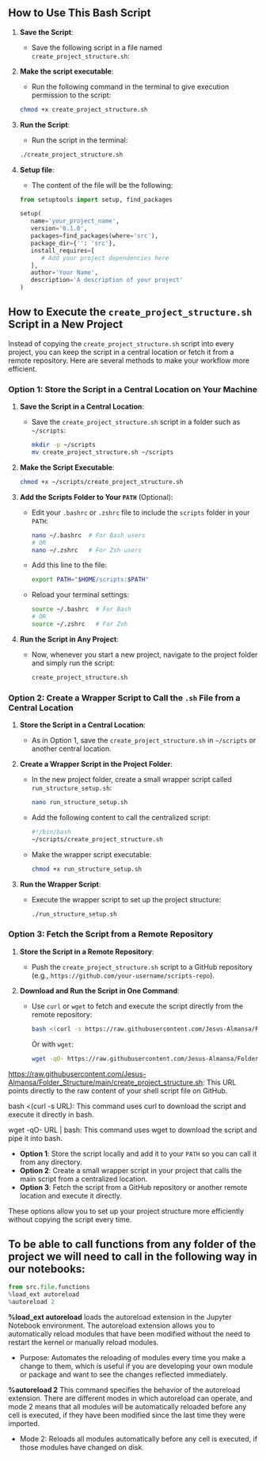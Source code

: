 ## How to Use This Bash Script

1. **Save the Script**:
   - Save the following script in a file named `create_project_structure.sh`:

2. **Make the script executable**:
   - Run the following command in the terminal to give execution permission to the script:

   ```bash
   chmod +x create_project_structure.sh
    ```
3. **Run the Script**:
   - Run the script in the terminal:

    ```bash
   ./create_project_structure.sh
    ```

4. **Setup file**:
   - The content of the file will be the following:

   ```python
   from setuptools import setup, find_packages

   setup(
      name='your_project_name',
      version='0.1.0',
      packages=find_packages(where='src'),
      package_dir={'': 'src'},
      install_requires=[
         # Add your project dependencies here
      ],
      author='Your Name',
      description='A description of your project'
   )

## How to Execute the `create_project_structure.sh` Script in a New Project

Instead of copying the `create_project_structure.sh` script into every project, you can keep the script in a central location or fetch it from a remote repository. Here are several methods to make your workflow more efficient.

### Option 1: Store the Script in a Central Location on Your Machine

1. **Save the Script in a Central Location**:
   - Save the `create_project_structure.sh` script in a folder such as `~/scripts`:
   
     ```bash
     mkdir -p ~/scripts
     mv create_project_structure.sh ~/scripts
     ```

2. **Make the Script Executable**:
   
     ```bash
     chmod +x ~/scripts/create_project_structure.sh
     ```

3. **Add the Scripts Folder to Your `PATH`** (Optional):
   - Edit your `.bashrc` or `.zshrc` file to include the `scripts` folder in your `PATH`:
   
     ```bash
     nano ~/.bashrc  # For Bash users
     # OR
     nano ~/.zshrc   # For Zsh users
     ```

   - Add this line to the file:
   
     ```bash
     export PATH="$HOME/scripts:$PATH"
     ```

   - Reload your terminal settings:
   
     ```bash
     source ~/.bashrc  # For Bash
     # OR
     source ~/.zshrc   # For Zsh
     ```

4. **Run the Script in Any Project**:
   - Now, whenever you start a new project, navigate to the project folder and simply run the script:
   
     ```bash
     create_project_structure.sh
     ```

### Option 2: Create a Wrapper Script to Call the `.sh` File from a Central Location

1. **Store the Script in a Central Location**:
   - As in Option 1, save the `create_project_structure.sh` in `~/scripts` or another central location.

2. **Create a Wrapper Script in the Project Folder**:
   - In the new project folder, create a small wrapper script called `run_structure_setup.sh`:
   
     ```bash
     nano run_structure_setup.sh
     ```

   - Add the following content to call the centralized script:
   
     ```bash
     #!/bin/bash
     ~/scripts/create_project_structure.sh
     ```

   - Make the wrapper script executable:
   
     ```bash
     chmod +x run_structure_setup.sh
     ```

3. **Run the Wrapper Script**:
   - Execute the wrapper script to set up the project structure:
   
     ```bash
     ./run_structure_setup.sh
     ```

### Option 3: Fetch the Script from a Remote Repository

1. **Store the Script in a Remote Repository**:
   - Push the `create_project_structure.sh` script to a GitHub repository (e.g., `https://github.com/your-username/scripts-repo`).

2. **Download and Run the Script in One Command**:
   - Use `curl` or `wget` to fetch and execute the script directly from the remote repository:
   
     ```bash
     bash <(curl -s https://raw.githubusercontent.com/Jesus-Almansa/Folder_Structure/main/create_project_structure.sh)
     ```
   
     Or with `wget`:
   
     ```bash
     wget -qO- https://raw.githubusercontent.com/Jesus-Almansa/Folder_Structure/main/create_project_structure.sh
     ```

https://raw.githubusercontent.com/Jesus-Almansa/Folder_Structure/main/create_project_structure.sh: This URL points directly to the raw content of your shell script file on GitHub.

bash <(curl -s URL): This command uses curl to download the script and execute it directly in bash.

wget -qO- URL | bash: This command uses wget to download the script and pipe it into bash.

- **Option 1**: Store the script locally and add it to your `PATH` so you can call it from any directory.
- **Option 2**: Create a small wrapper script in your project that calls the main script from a centralized location.
- **Option 3**: Fetch the script from a GitHub repository or another remote location and execute it directly.

These options allow you to set up your project structure more efficiently without copying the script every time.


## To be able to call functions from any folder of the project we will need to call in the following way in our notebooks:

```python
from src.file.functions
%load_ext autoreload
%autoreload 2
```

**%load_ext autoreload** loads the autoreload extension in the Jupyter Notebook environment. The autoreload extension allows you to automatically reload modules that have been modified without the need to restart the kernel or manually reload modules.

- Purpose: Automates the reloading of modules every time you make a change to them, which is useful if you are developing your own module or package and want to see the changes reflected immediately.

**%autoreload 2**
This command specifies the behavior of the autoreload extension. There are different modes in which autoreload can operate, and mode 2 means that all modules will be automatically reloaded before any cell is executed, if they have been modified since the last time they were imported.

- Mode 2: Reloads all modules automatically before any cell is executed, if those modules have changed on disk.
